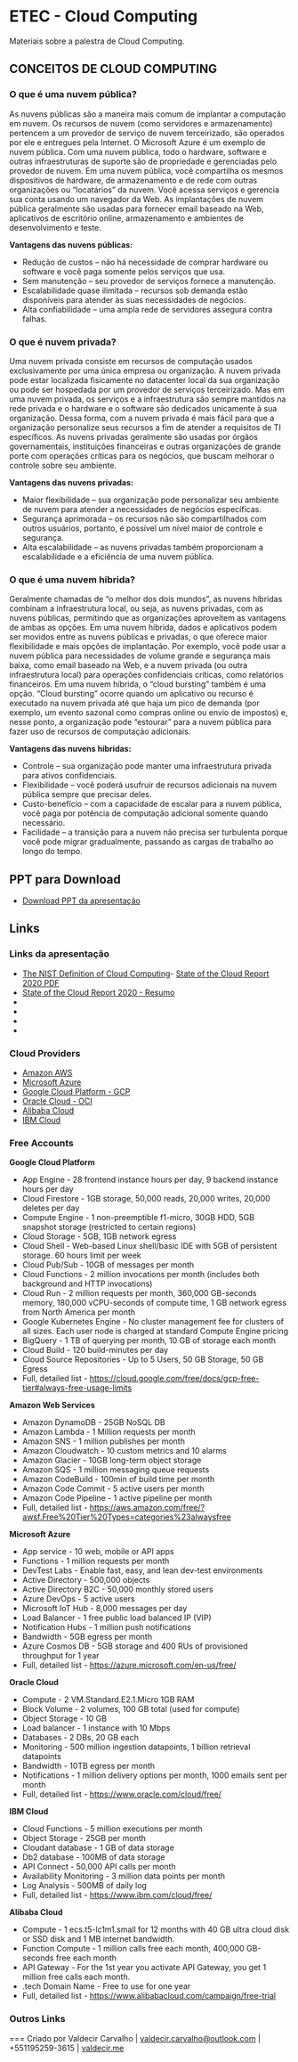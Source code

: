 # ETEC - Cloud Computing

Materiais sobre a palestra de Cloud Computing.


## CONCEITOS DE CLOUD COMPUTING

### O que é uma nuvem pública?
As nuvens públicas são a maneira mais comum de implantar a computação em nuvem. Os recursos de nuvem (como servidores e armazenamento) pertencem a um provedor de serviço de nuvem terceirizado, são operados por ele e entregues pela Internet. O Microsoft Azure é um exemplo de nuvem pública. Com uma nuvem pública, todo o hardware, software e outras infraestruturas de suporte são de propriedade e gerenciadas pelo provedor de nuvem. Em uma nuvem pública, você compartilha os mesmos dispositivos de hardware, de armazenamento e de rede com outras organizações ou “locatários” da nuvem. Você acessa serviços e gerencia sua conta usando um navegador da Web. As implantações de nuvem pública geralmente são usadas para fornecer email baseado na Web, aplicativos de escritório online, armazenamento e ambientes de desenvolvimento e teste.

**Vantagens das nuvens públicas:**
- Redução de custos – não há necessidade de comprar hardware ou software e você paga somente pelos serviços que usa.
- Sem manutenção – seu provedor de serviços fornece a manutenção.
- Escalabilidade quase ilimitada – recursos sob demanda estão disponíveis para atender às suas necessidades de negócios.
- Alta confiabilidade – uma ampla rede de servidores assegura contra falhas.

### O que é nuvem privada?
Uma nuvem privada consiste em recursos de computação usados exclusivamente por uma única empresa ou organização. A nuvem privada pode estar localizada fisicamente no datacenter local da sua organização ou pode ser hospedada por um provedor de serviços terceirizado. Mas em uma nuvem privada, os serviços e a infraestrutura são sempre mantidos na rede privada e o hardware e o software são dedicados unicamente à sua organização. Dessa forma, com a nuvem privada é mais fácil para que a organização personalize seus recursos a fim de atender a requisitos de TI específicos. As nuvens privadas geralmente são usadas por órgãos governamentais, instituições financeiras e outras organizações de grande porte com operações críticas para os negócios, que buscam melhorar o controle sobre seu ambiente.

**Vantagens das nuvens privadas:**
- Maior flexibilidade – sua organização pode personalizar seu ambiente de nuvem para atender a necessidades de negócios específicas.
- Segurança aprimorada – os recursos não são compartilhados com outros usuários, portanto, é possível um nível maior de controle e segurança.
- Alta escalabilidade – as nuvens privadas também proporcionam a escalabilidade e a eficiência de uma nuvem pública.

### O que é uma nuvem híbrida?
Geralmente chamadas de “o melhor dos dois mundos”, as nuvens híbridas combinam a infraestrutura local, ou seja, as nuvens privadas, com as nuvens públicas, permitindo que as organizações aproveitem as vantagens de ambas as opções. Em uma nuvem híbrida, dados e aplicativos podem ser movidos entre as nuvens públicas e privadas, o que oferece maior flexibilidade e mais opções de implantação. Por exemplo, você pode usar a nuvem pública para necessidades de volume grande e segurança mais baixa, como email baseado na Web, e a nuvem privada (ou outra infraestrutura local) para operações confidenciais críticas, como relatórios financeiros. Em uma nuvem híbrida, o “cloud bursting” também é uma opção. “Cloud bursting” ocorre quando um aplicativo ou recurso é executado na nuvem privada até que haja um pico de demanda (por exemplo, um evento sazonal como compras online ou envio de impostos) e, nesse ponto, a organização pode “estourar” para a nuvem pública para fazer uso de recursos de computação adicionais.

**Vantagens das nuvens híbridas:**
- Controle – sua organização pode manter uma infraestrutura privada para ativos confidenciais.
- Flexibilidade – você poderá usufruir de recursos adicionais na nuvem pública sempre que precisar deles.
- Custo-benefício – com a capacidade de escalar para a nuvem pública, você paga por potência de computação adicional somente quando necessário.
- Facilidade – a transição para a nuvem não precisa ser turbulenta porque você pode migrar gradualmente, passando as cargas de trabalho ao longo do tempo.

## PPT para Download
- [Download PPT da apresentação]()
## Links

### Links da apresentação

- [The NIST Definition of Cloud Computing](https://nvlpubs.nist.gov/nistpubs/Legacy/SP/nistspecialpublication800-145.pdf)- [State of the Cloud Report 2020 PDF](https://resources.flexera.com/web/pdf/report-state-of-the-cloud-2020.pdf)
- [State of the Cloud Report 2020 - Resumo](https://www.flexera.com/about-us/press-center/flexera-releases-2020-state-of-the-cloud-report.html)
- []()
- []()
- []()
- []()

### Cloud Providers
- [Amazon AWS]()
- [Microsoft Azure]()
- [Google Cloud Platform - GCP]()
- [Oracle Cloud - OCI]()
- [Alibaba Cloud]()
- [IBM Cloud]()

### Free Accounts

**Google Cloud Platform**

- App Engine - 28 frontend instance hours per day, 9 backend instance hours per day
- Cloud Firestore - 1GB storage, 50,000 reads, 20,000 writes, 20,000 deletes per day
- Compute Engine - 1 non-preemptible f1-micro, 30GB HDD, 5GB snapshot storage (restricted to certain regions)
- Cloud Storage - 5GB, 1GB network egress
- Cloud Shell - Web-based Linux shell/basic IDE with 5GB of persistent storage. 60 hours limit per week
- Cloud Pub/Sub - 10GB of messages per month
- Cloud Functions - 2 million invocations per month (includes both background and HTTP invocations)
- Cloud Run - 2 million requests per month, 360,000 GB-seconds memory, 180,000 vCPU-seconds of compute time, 1 GB network egress from North America per month
- Google Kubernetes Engine - No cluster management fee for clusters of all sizes. Each user node is charged at standard Compute Engine pricing
- BigQuery - 1 TB of querying per month, 10 GB of storage each month
- Cloud Build - 120 build-minutes per day
- Cloud Source Repositories - Up to 5 Users, 50 GB Storage, 50 GB Egress
- Full, detailed list - https://cloud.google.com/free/docs/gcp-free-tier#always-free-usage-limits

**Amazon Web Services**

- Amazon DynamoDB - 25GB NoSQL DB
- Amazon Lambda - 1 Million requests per month
- Amazon SNS - 1 million publishes per month
- Amazon Cloudwatch - 10 custom metrics and 10 alarms
- Amazon Glacier - 10GB long-term object storage
- Amazon SQS - 1 million messaging queue requests
- Amazon CodeBuild - 100min of build time per month
- Amazon Code Commit - 5 active users per month
- Amazon Code Pipeline - 1 active pipeline per month
- Full, detailed list - https://aws.amazon.com/free/?awsf.Free%20Tier%20Types=categories%23alwaysfree

**Microsoft Azure**

- App service - 10 web, mobile or API apps
- Functions - 1 million requests per month
- DevTest Labs - Enable fast, easy, and lean dev-test environments
- Active Directory - 500,000 objects
- Active Directory B2C - 50,000 monthly stored users
- Azure DevOps - 5 active users
- Microsoft IoT Hub - 8,000 messages per day
- Load Balancer - 1 free public load balanced IP (VIP)
- Notification Hubs - 1 million push notifications
- Bandwidth - 5GB egress per month
- Azure Cosmos DB - 5GB storage and 400 RUs of provisioned throughput for 1 year
- Full, detailed list - https://azure.microsoft.com/en-us/free/

**Oracle Cloud**

- Compute - 2 VM.Standard.E2.1.Micro 1GB RAM
- Block Volume - 2 volumes, 100 GB total (used for compute)
- Object Storage - 10 GB
- Load balancer - 1 instance with 10 Mbps
- Databases - 2 DBs, 20 GB each
- Monitoring - 500 million ingestion datapoints, 1 billion retrieval datapoints
- Bandwidth - 10TB egress per month
- Notifications - 1 million delivery options per month, 1000 emails sent per month
- Full, detailed list - https://www.oracle.com/cloud/free/

**IBM Cloud**

- Cloud Functions - 5 million executions per month
- Object Storage - 25GB per month
- Cloudant database - 1 GB of data storage
- Db2 database - 100MB of data storage
- API Connect - 50,000 API calls per month
- Availability Monitoring - 3 million data points per month
- Log Analysis - 500MB of daily log
- Full, detailed list - https://www.ibm.com/cloud/free/

**Alibaba Cloud**

- Compute - 1 ecs.t5-lc1m1.small for 12 months with 40 GB ultra cloud disk or SSD disk and 1 MB internet bandwidth.
- Function Compute - 1 million calls free each month, 400,000 GB-seconds free each month
- API Gateway - For the 1st year you activate API Gateway, you get 1 million free calls each month.
- .tech Domain Name - Free to use for one year
- Full, detailed list - https://www.alibabacloud.com/campaign/free-trial

### Outros Links


=== 
Criado por Valdecir Carvalho | valdecir.carvalho@outlook.com | +551195259-3615 | [valdecir.me](https://valdecir.me)
